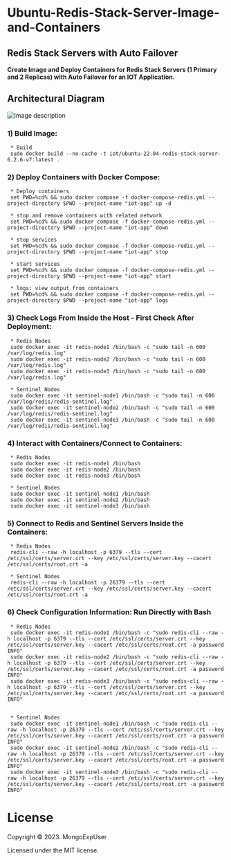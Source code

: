 # Ubuntu-Redis-Stack-Server-Image-and-Containers
## Redis Stack Servers with Auto Failover 

<strong> Create Image and Deploy Containers for Redis Stack Servers (1 Primary and 2 Replicas) with Auto Failover for an IOT Application.</strong>
<br>

## Architectural Diagram
![Image description](https://github.com/MongoExpUser/Ubuntu-Redis-Stack-Server-Image-and-Containers/blob/main/architectural-diagram.png)

### 1) Build Image:                                                                                             
     * Build
     sudo docker build --no-cache -t iot/ubuntu-22.04-redis-stack-server-6.2.6-v7:latest .
     
 ### 2) Deploy Containers with Docker Compose:                                                                                             
     * Deploy containers 
     set PWD=%cd% && sudo docker compose -f docker-compose-redis.yml --project-directory $PWD --project-name "iot-app" up -d
     
     * stop and remove containers with related network
     set PWD=%cd% && sudo docker compose -f docker-compose-redis.yml --project-directory $PWD --project-name "iot-app" down
     
     * stop services
     set PWD=%cd% && sudo docker compose -f docker-compose-redis.yml --project-directory $PWD --project-name "iot-app" stop
     
     * start services
     set PWD=%cd% && sudo docker compose -f docker-compose-redis.yml --project-directory $PWD --project-name "iot-app" start
     
     * logs: view output from containers
     set PWD=%cd% && sudo docker compose -f docker-compose-redis.yml --project-directory $PWD --project-name "iot-app" logs 
 ### 3) Check Logs From Inside the Host -  First Check After Deployment</strong>:                                                                                             
     * Redis Nodes
     sudo docker exec -it redis-node1 /bin/bash -c "sudo tail -n 600  /var/log/redis.log"
     sudo docker exec -it redis-node2 /bin/bash -c "sudo tail -n 600  /var/log/redis.log"
     sudo docker exec -it redis-node3 /bin/bash -c "sudo tail -n 600  /var/log/redis.log"
     
     * Sentinel Nodes   
     sudo docker exec -it sentinel-node1 /bin/bash -c "sudo tail -n 600  /var/log/redis/redis-sentinel.log"
     sudo docker exec -it sentinel-node2 /bin/bash -c "sudo tail -n 600  /var/log/redis/redis-sentinel.log"
     sudo docker exec -it sentinel-node3 /bin/bash -c "sudo tail -n 600  /var/log/redis/redis-sentinel.log"
 ### 4) Interact with Containers/Connect to Containers:                                                                                             
     * Redis Nodes
     sudo docker exec -it redis-node1 /bin/bash
     sudo docker exec -it redis-node2 /bin/bash
     sudo docker exec -it redis-node3 /bin/bash
     
     * Sentinel Nodes   
     sudo docker exec -it sentinel-node1 /bin/bash
     sudo docker exec -it sentinel-node2 /bin/bash
     sudo docker exec -it sentinel-node3 /bin/bash
  ### 5) Connect to Redis and Sentinel Servers Inside the Containers:                                                                                          
     * Redis Nodes
     redis-cli --raw -h localhost -p 6379 --tls --cert /etc/ssl/certs/server.crt --key /etc/ssl/certs/server.key --cacert /etc/ssl/certs/root.crt -a 

     * Sentinel Nodes   
     redis-cli --raw -h localhost -p 26379 --tls --cert /etc/ssl/certs/server.crt --key /etc/ssl/certs/server.key --cacert /etc/ssl/certs/root.crt -a 
  ### 6) Check Configuration Information: Run Directly with Bash                                                                                                                    
     * Redis Nodes
     sudo docker exec -it redis-node1 /bin/bash -c "sudo redis-cli --raw -h localhost -p 6379 --tls --cert /etc/ssl/certs/server.crt --key /etc/ssl/certs/server.key --cacert /etc/ssl/certs/root.crt -a password INFO"
     sudo docker exec -it redis-node2 /bin/bash -c "sudo redis-cli --raw -h localhost -p 6379 --tls --cert /etc/ssl/certs/server.crt --key /etc/ssl/certs/server.key --cacert /etc/ssl/certs/root.crt -a password INFO"
     sudo docker exec -it redis-node3 /bin/bash -c "sudo redis-cli --raw -h localhost -p 6379 --tls --cert /etc/ssl/certs/server.crt --key /etc/ssl/certs/server.key --cacert /etc/ssl/certs/root.crt -a password INFO"

     
     * Sentinel Nodes   
     sudo docker exec -it sentinel-node1 /bin/bash -c "sudo redis-cli --raw -h localhost -p 26379 --tls --cert /etc/ssl/certs/server.crt --key /etc/ssl/certs/server.key --cacert /etc/ssl/certs/root.crt -a password INFO"
     sudo docker exec -it sentinel-node2 /bin/bash -c "sudo redis-cli --raw -h localhost -p 26379 --tls --cert /etc/ssl/certs/server.crt --key /etc/ssl/certs/server.key --cacert /etc/ssl/certs/root.crt -a password INFO"
     sudo docker exec -it sentinel-node3 /bin/bash -c "sudo redis-cli --raw -h localhost -p 26379 --tls --cert /etc/ssl/certs/server.crt --key /etc/ssl/certs/server.key --cacert /etc/ssl/certs/root.crt -a password INFO"


# License

Copyright © 2023. MongoExpUser

Licensed under the MIT license.

